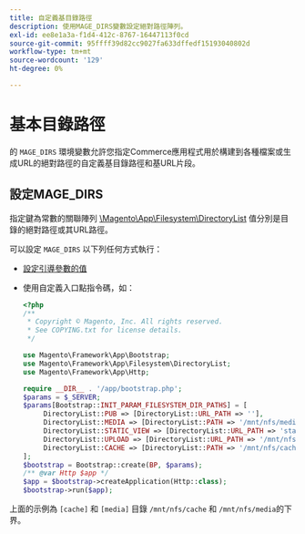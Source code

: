 ```yaml
---
title: 自定義基目錄路徑
description: 使用MAGE_DIRS變數設定絕對路徑陣列。
exl-id: ee8e1a3a-f1d4-412c-8767-16447113f0cd
source-git-commit: 95ffff39d82cc9027fa633dffedf15193040802d
workflow-type: tm+mt
source-wordcount: '129'
ht-degree: 0%

---
```


# 基本目錄路徑

的 `MAGE_DIRS` 環境變數允許您指定Commerce應用程式用於構建到各種檔案或生成URL的絕對路徑的自定義基目錄路徑和基URL片段。

## 設定MAGE_DIRS

指定鍵為常數的關聯陣列 [\\Magento\\App\\Filesystem\\DirectoryList][directory-list] 值分別是目錄的絕對路徑或其URL路徑。

可以設定 `MAGE_DIRS` 以下列任何方式執行：

- [設定引導參數的值](../bootstrap/set-parameters.md)
- 使用自定義入口點指令碼，如：

   ```php
   <?php
   /**
    * Copyright © Magento, Inc. All rights reserved.
    * See COPYING.txt for license details.
    */
   
   use Magento\Framework\App\Bootstrap;
   use Magento\Framework\App\Filesystem\DirectoryList;
   use Magento\Framework\App\Http;
   
   require __DIR__ . '/app/bootstrap.php';
   $params = $_SERVER;
   $params[Bootstrap::INIT_PARAM_FILESYSTEM_DIR_PATHS] = [
        DirectoryList::PUB => [DirectoryList::URL_PATH => ''],
        DirectoryList::MEDIA => [DirectoryList::PATH => '/mnt/nfs/media', DirectoryList::URL_PATH => ''],
        DirectoryList::STATIC_VIEW => [DirectoryList::URL_PATH => 'static'],
        DirectoryList::UPLOAD => [DirectoryList::URL_PATH => '/mnt/nfs/media/upload'],
        DirectoryList::CACHE => [DirectoryList::PATH => '/mnt/nfs/cache'],
   ];
   $bootstrap = Bootstrap::create(BP, $params);
   /** @var Http $app */
   $app = $bootstrap->createApplication(Http::class);
   $bootstrap->run($app);
   ```

上面的示例為 `[cache]` 和 `[media]` 目錄 `/mnt/nfs/cache` 和 `/mnt/nfs/media`的下界。

<!-- link definitions -->

[directory-list]: https://github.com/magento/magento2/blob/2.4/lib/internal/Magento/Framework/App/Filesystem/DirectoryList.php
